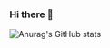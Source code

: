 ### Hi there 👋


![Anurag's GitHub stats](https://github-readme-stats.vercel.app/api?username=deekshithx&show_icons=true&theme=radical)
